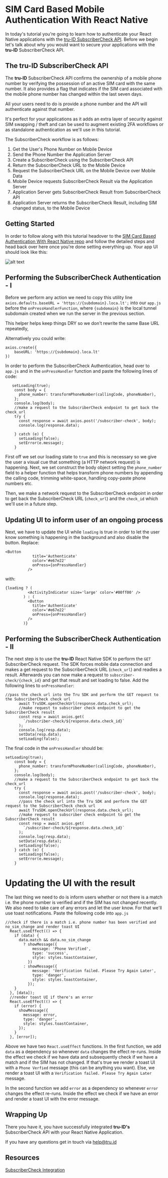 # SIM Card Based Mobile Authentication With React Native

In today's tutorial you're going to learn how to authenticate your React Native applications with the [tru-ID SubscriberCheck API](https://developer.tru.id/docs/subscriber-check). Before we begin let's talk about why you would want to secure your applications with the **tru-ID** SubscriberCheck API.

## The tru-ID SubscriberCheck API

The **tru-ID** SubscriberCheck API confirms the ownership of a mobile phone number by verifying the possession of an active SIM card with the same number. It also provides a flag that indicates if the SIM card associated with the mobile phone number has changed within the last seven days.

All your users need to do is provide a phone number and the API will authenticate against that number.

It's perfect for your applications as it adds an extra layer of security against SIM swapping / theft and can be used to augment existing 2FA workflows or as standalone authentication as we'll use in this tutorial.

The SubscriberCheck workflow is as follows:

1. Get the User's Phone Number on Mobile Device
2. Send the Phone Number the Application Server
3. Create a SubscriberCheck using the SubscriberCheck API
4. Return the SubscriberCheck URL to the Mobile Device
5. Request the SubscriberCheck URL on the Mobile Device over Mobile Data
6. Mobile Device requests SubscriberCheck Result via the Application Server
7. Application Server gets SubscriberCheck Result from SubscriberCheck API
8. Application Server returns the SubscriberCheck Result, including SIM changed status, to the Mobile Device

## Getting Started

In order to follow along with this tutorial headover to the [SIM Card Based Authentication With React Native repo](https://github.com/tru-ID/sim-card-auth-react-native) and follow the detailed steps and head back over here once you're done setting everything up. Your app UI should look like this:

![alt text](./images/ui.jpg 'Starter App')

## Performing the SubscriberCheck Authentication - I

Before we perform any action we need to copy this utility line `axios.defaults.baseURL = 'https://{subdomain}.loca.lt';` into our `app.js` before the `onPressHandlerFunction`, where `{subdomain}` is the local tunnel subdomain created when we run the server in the previous section.

This helper helps keep things DRY so we don't rewrite the same Base URL repeatedly,

Alternatively you could write:

```
axios.create({
    baseURL: 'https://{subdomain}.loca.lt'
})
```

In order to perform the SubscriberCheck Authentication, head over to `app.js` and in the `onPressHandler` function and paste the following lines of code:

```
   setLoading(true);
    const body = {
      phone_number: transformPhoneNumber(callingCode, phoneNumber),
    };
    console.log(body);
    //make a request to the SubscriberCheck endpoint to get back the check_url
    try {
      const response = await axios.post('/subscriber-check', body);
      console.log(response.data);

    } catch (e) {
      setLoading(false);
      setError(e.message);
    }
```

First off we set our loading state to `true` and this is necessary so we give the user a visual cue that something (a HTTP network request) is happening. Next, we set construct the body object setting the `phone_number` field to a helper function that helps transform phone numbers by appending the calling code, trimming white-space, handling copy-paste phone numbers etc.

Then, we make a network request to the SubscriberCheck endpoint in order to get back the SubscriberCheck URL (`check_url`) and the `check_id` which we'll use in a future step.

## Updating UI to inform user of an ongoing process

Next, we have to update the UI while `loading` is true in order to let the user know something is happening in the background and also disable the button.
Replace:

```
<Button
            title='Authenticate'
            color='#e67e22'
            onPress={onPressHandler}
          />
```

with:

```
{loading ? (
          <ActivityIndicator size='large' color='#00ff00' />
        ) : (
          <Button
            title='Authenticate'
            color='#e67e22'
            onPress={onPressHandler}
          />
        )}
```

## Performing the SubscriberCheck Authentication - II

The next step is to use the **tru-ID** React Native SDK to perform the `GET` SubscriberCheck request.
The SDK forces mobile data connection and makes a get request to the SubscriberCheck URL (`check_url`) and readies a result. Afterwards you can now make a request to `subscriber-check/{check_id}` and get that result and set loading to false. Add the following lines to `onPressHandler`:

```
//pass the check url into the Tru SDK and perform the GET request to the SubscriberCheck check url
      await TruSDK.openCheckUrl(response.data.check_url);
      //make request to subscriber check endpoint to get the SubscriberCheck result
      const resp = await axios.get(
        `/subscriber-check/${response.data.check_id}`
      );
      console.log(resp.data);
      setData(resp.data);
      setLoading(false);
```

The final code in the `onPressHandler` should be:

```
setLoading(true);
    const body = {
      phone_number: transformPhoneNumber(callingCode, phoneNumber),
    };
    console.log(body);
    //make a request to the SubscriberCheck endpoint to get back the check_url
    try {
      const response = await axios.post('/subscriber-check', body);
      console.log(response.data);
      //pass the check url into the Tru SDK and perform the GET request to the SubscriberCheck check url
      await TruSDK.openCheckUrl(response.data.check_url);
      //make request to subscriber check endpoint to get the SubscriberCheck result
      const resp = await axios.get(
        `/subscriber-check/${response.data.check_id}`
      );
      console.log(resp.data);
      setData(resp.data);
      setLoading(false);
    } catch (e) {
      setLoading(false);
      setError(e.message);
    }
```

# Updating the UI with the result

The last thing we need to do is inform users whether or not there is a match i.e. the phone number is verified and if the SIM has not changed recently. We also need to take care of any errors and let the user know. For that we'll use toast notifications. Paste the following code into `app.js`

```
//check if there is a match i.e. phone number has been verified and no_sim_change and render toast UI
  React.useEffect(() => {
    if (data) {
      data.match && data.no_sim_change
        ? showMessage({
            message: 'Phone Verified',
            type: 'success',
            style: styles.toastContainer,
          })
        : showMessage({
            message: 'Verification failed. Please Try Again Later',
            type: 'danger',
            style: styles.toastContainer,
          });
    }
  }, [data]);
  //render toast UI if there's an error
  React.useEffect(() => {
    if (error) {
      showMessage({
        message: error,
        type: 'danger',
        style: styles.toastContainer,
      });
    }
  }, [error]);
```

Above we have two `React.useEffect` functions. In the first function, we add `data` as a dependency so whenever `data` changes the effect re-runs. Inside the effect we check if we have data and subsequently check if we have a match and if the SIM has not changed. If that's true we render a toast UI with a `Phone Verfied` message (this can be anything you want). Else, we render a toast UI with a `Verification failed. Please Try Again Later` message.

In the second function we add `error` as a dependency so whenever `error` changes the effect re-runs. Inside the effect we check if we have an error and render a toast UI with the error message.

## Wrapping Up

There you have it, you have successfully integrated **tru-ID's** SubscriberCheck API with your React Native Application.

If you have any questions get in touch via help@tru.id

## Resources

[SubscriberCheck Integration](https://developer.tru.id/docs/subscriber-check/integration)
